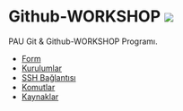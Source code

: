 Github-WORKSHOP ![][1]
===============

PAU Git &amp; Github-WORKSHOP Programı.

* [Form](http://goo.gl/forms/VFf0nhYc0e)
* [Kurulumlar](https://github.com/PAU-Projects/Github-WORKSHOP/blob/master/Kurulum.md)
* [SSH Bağlantısı](https://github.com/PAU-Projects/Github-WORKSHOP/blob/master/SSH.md)
* [Komutlar ](https://github.com/PAU-Projects/Github-WORKSHOP/blob/master/Komutlar.md)
* [Kaynaklar](https://github.com/PAU-Projects/Github-WORKSHOP/blob/master/Kaynaklar.md)

[1]: https://github.com/PAU-Projects/Github-WORKSHOP/blob/master/images/GITHUB.jpg
